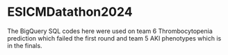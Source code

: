 # ESICMDatathon2024
The BigQuery SQL codes here were used on team 6 Thrombocytopenia prediction which failed the first round and team 5 AKI phenotypes which is in the finals. 

